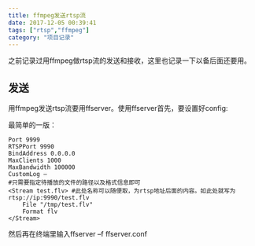 ```yaml
---
title: ffmpeg发送rtsp流
date: 2017-12-05 00:39:41
tags: ["rtsp","ffmpeg"]
category: "项目记录"
---
```


之前记录过用ffmpeg做rtsp流的发送和接收，这里也记录一下以备后面还要用。

## 发送
用ffmpeg发送rtsp流要用ffserver。使用ffserver首先，要设置好config:

最简单的一版：
```
Port 9999
RTSPPort 9990
BindAddress 0.0.0.0
MaxClients 1000
MaxBandwidth 100000
CustomLog –
#只需要指定待播放的文件的路径以及格式信息即可
<Stream test.flv> #此处名称可以随便取，为rtsp地址后面的内容。如此处就写为rtsp://ip:9990/test.flv
    File "/tmp/test.flv"
    Format flv
</Stream>
```

然后再在终端里输入ffserver –f ffserver.conf